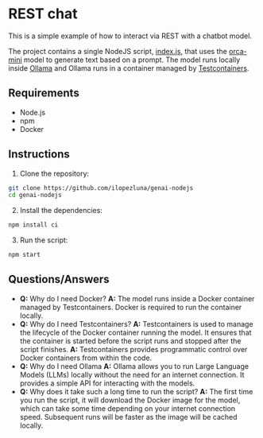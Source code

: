 # REST chat

This is a simple example of how to interact via REST with a chatbot model.

The project contains a single NodeJS script, [index.js](index.js), that uses
the [orca-mini](https://ollama.com/library/orca-mini) model to generate text based on a prompt.
The model runs locally inside [Ollama](https://ollama.com/) and Ollama runs in a container managed
by [Testcontainers](https://www.testcontainers.com/).

## Requirements

- Node.js
- npm
- Docker

## Instructions

1. Clone the repository:

```bash
git clone https://github.com/ilopezluna/genai-nodejs
cd genai-nodejs    
```

2. Install the dependencies:

```bash
npm install ci
```

3. Run the script:

```bash
npm start
```

## Questions/Answers

- **Q:** Why do I need Docker?
  **A:** The model runs inside a Docker container managed by Testcontainers. Docker is required to run the container
  locally.
- **Q:** Why do I need Testcontainers?
  **A:** Testcontainers is used to manage the lifecycle of the Docker container running the model. It ensures that the
  container is started before the script runs and stopped after the script finishes.
  **A:** Testcontainers provides programmatic control over Docker containers from within the code.
- **Q:** Why do I need Ollama
  **A:** Ollama allows you to run Large Language Models (LLMs) locally without the need for an internet connection. It
  provides a simple API for interacting with the models.
- **Q:** Why does it take such a long time to run the script?
  **A:** The first time you run the script, it will download the Docker image for the model, which can take some time
  depending on your internet connection speed. Subsequent runs will be faster as the image will be cached locally.
